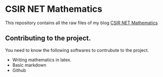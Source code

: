 # CSIR NET Mathematics

This repository contains all the raw files of my blog [CSIR NET Mathematics](http://csir.infimath.com)


## Contributing to the project. 

You need to know the following softwares to contrubute to the project. 

- Writing mathematics in latex. 
- Basic markdown
- Github
